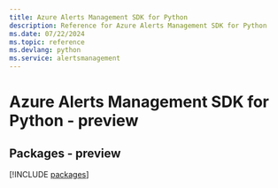 ```yaml
---
title: Azure Alerts Management SDK for Python
description: Reference for Azure Alerts Management SDK for Python
ms.date: 07/22/2024
ms.topic: reference
ms.devlang: python
ms.service: alertsmanagement
---
```

# Azure Alerts Management SDK for Python - preview
## Packages - preview
[!INCLUDE [packages](alerts-management-index.md)]
